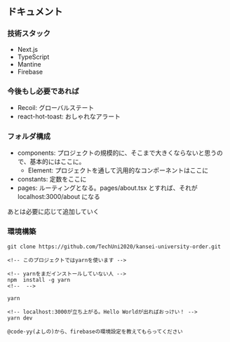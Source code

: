 ## ドキュメント

### 技術スタック

- Next.js
- TypeScript
- Mantine
- Firebase

### 今後もし必要であれば

- Recoil: グローバルステート
- react-hot-toast: おしゃれなアラート

### フォルダ構成

- components: プロジェクトの規模的に、そこまで大きくならないと思うので、基本的にはここに。
  - Element: プロジェクトを通して汎用的なコンポーネントはここに
- constants: 定数をここに
- pages: ルーティングとなる。pages/about.tsx とすれば、それが localhost:3000/about になる

あとは必要に応じて追加していく

### 環境構築

```
git clone https://github.com/TechUni2020/kansei-university-order.git

<!-- このプロジェクトではyarnを使います -->

<!-- yarnをまだインストールしていない人 -->
npm  install -g yarn
<!--  -->

yarn

<!-- localhost:3000が立ち上がる。Hello Worldが出ればおっけい！ -->
yarn dev

@code-yy(よしの)から、firebaseの環境設定を教えてもらってください
```
